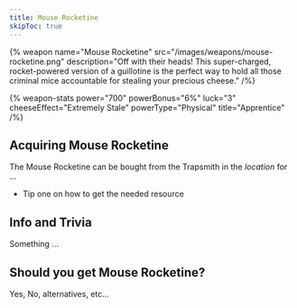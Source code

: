 ```yaml
---
title: Mouse Rocketine
skipToc: true
---
```


{% weapon
 name="Mouse Rocketine"
 src="/images/weapons/mouse-rocketine.png"
 description="Off with their heads! This super-charged, rocket-powered version of a guillotine is the perfect way to hold all those criminal mice accountable for stealing your precious cheese."
/%}

{% weapon-stats
 power="700"
 powerBonus="6%"
 luck="3"
 cheeseEffect="Extremely Stale"
 powerType="Physical"
 title="Apprentice"
/%}

## Acquiring Mouse Rocketine

The Mouse Rocketine can be bought from the Trapsmith in the *location* for ...

- Tip one on how to get the needed resource

## Info and Trivia

Something ...

## Should you get Mouse Rocketine?

Yes, No, alternatives, etc...
